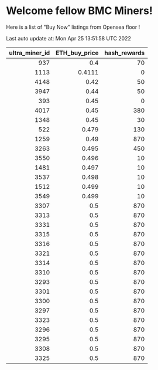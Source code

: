 # Welcome fellow BMC Miners!
Here is a list of "Buy Now" listings from Opensea floor !


Last auto update at: Mon Apr 25 13:51:58 UTC 2022


|   ultra_miner_id |   ETH_buy_price |   hash_rewards |
|-----------------:|----------------:|---------------:|
|              937 |          0.4    |             70 |
|             1113 |          0.4111 |              0 |
|             4148 |          0.42   |             50 |
|             3947 |          0.44   |             50 |
|              393 |          0.45   |              0 |
|             4017 |          0.45   |            380 |
|             1348 |          0.45   |             30 |
|              522 |          0.479  |            130 |
|             1259 |          0.49   |            870 |
|             3263 |          0.495  |            450 |
|             3550 |          0.496  |             10 |
|             1481 |          0.497  |             10 |
|             3537 |          0.498  |             10 |
|             1512 |          0.499  |             10 |
|             3549 |          0.499  |             10 |
|             3307 |          0.5    |            870 |
|             3313 |          0.5    |            870 |
|             3331 |          0.5    |            870 |
|             3315 |          0.5    |            870 |
|             3316 |          0.5    |            870 |
|             3321 |          0.5    |            870 |
|             3314 |          0.5    |            870 |
|             3310 |          0.5    |            870 |
|             3293 |          0.5    |            870 |
|             3301 |          0.5    |            870 |
|             3300 |          0.5    |            870 |
|             3297 |          0.5    |            870 |
|             3323 |          0.5    |            870 |
|             3296 |          0.5    |            870 |
|             3295 |          0.5    |            870 |
|             3308 |          0.5    |            870 |
|             3325 |          0.5    |            870 |
